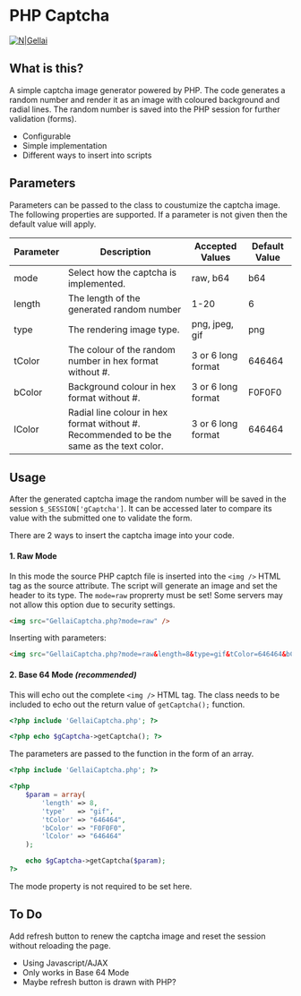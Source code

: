 # PHP Captcha

[![N|Gellai](https://www.gellai.com/wp-content/themes/gellai/images/Powered-By-Gellai.png)](https://gellai.com)

## What is this?
A simple captcha image generator powered by PHP. The code generates a random number and render it as an image with coloured background and radial lines. The random number is saved into the PHP session for further validation (forms).
  - Configurable
  - Simple implementation
  - Different ways to insert into scripts

## Parameters

Parameters can be passed to the class to coustumize the captcha image. The following properties are supported. If a parameter is not given then the default value will apply.

| Parameter | Description | Accepted Values | Default Value |
| --------- | ----------- | --------------- | ------------- |
| mode | Select how the captcha is implemented. | raw, b64 | b64 |
| length | The length of the generated random number | 1-20 | 6 |
| type | The rendering image type. | png, jpeg, gif | png |
| tColor | The colour of the random number in hex format without #. | 3 or 6 long format | 646464 |
| bColor | Background colour in hex format without #. | 3 or 6 long format | F0F0F0 |
| lColor | Radial line colour in hex format without #. Recommended to be the same as the text color. | 3 or 6 long format | 646464 |

## Usage

After the generated captcha image the random number will be saved in the session `$_SESSION['gCaptcha']`. It can be accessed later to compare its value with the submitted one to validate the form.

There are 2 ways to insert the captcha image into your code.

#### 1. Raw Mode

In this mode the source PHP captch file is inserted into the `<img />` HTML tag as the source attribute. The script will generate an image and set the header to its type. The `mode=raw` proprerty must be set! Some servers may not allow this option due to security settings.

```html
<img src="GellaiCaptcha.php?mode=raw" />
```

Inserting with parameters:

```html
<img src="GellaiCaptcha.php?mode=raw&length=8&type=gif&tColor=646464&bColor=F0F0F0&lColor=646464" />
```

#### 2. Base 64 Mode *(recommended)*

This will echo out the complete `<img />` HTML tag. The class needs to be included to echo out the return value of `getCaptcha();` function.

```php
<?php include 'GellaiCaptcha.php'; ?>

<?php echo $gCaptcha->getCaptcha(); ?>
```

The parameters are passed to the function in the form of an array.

```php
<?php include 'GellaiCaptcha.php'; ?>

<?php
	$param = array(
		'length' => 8,
		'type'	 => "gif",
		'tColor' => "646464",
		'bColor' => "F0F0F0",
		'lColor' => "646464"
	);

	echo $gCaptcha->getCaptcha($param); 
?>
```

The mode property is not required to be set here.

## To Do

Add refresh button to renew the captcha image and reset the session without reloading the page.

- Using Javascript/AJAX
- Only works in Base 64 Mode
- Maybe refresh button is drawn with PHP?
